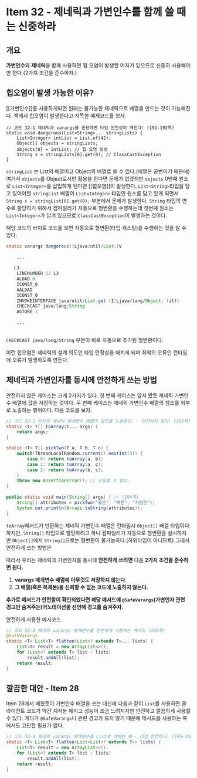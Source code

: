 # Item 32 - 제네릭과 가변인수를 함께 쓸 때는 신중하라

## 개요
**가변인수**와 **제네릭**을 함께 사용하면 힙 오염이 발생할 여지가 있으므로 신중히 사용해야만 한다.(2가지 조건을 준수하자.)


## 힙오염이 발생 가능한 이유?
[[가변인수]]를 사용하게되면 원래는 불가능한 제네릭으로 배열을 만드는 것이 가능해진다. 책에서 힙오염이 발생한다고 지목한 예제코드를 보자.
```
// 코드 32-1 제네릭과 varargs를 혼용하면 타입 안전성이 깨진다! (191-192쪽)  
static void dangerous(List<String>... stringLists) {  
    List<Integer> intList = List.of(42);  
    Object[] objects = stringLists;  
    objects[0] = intList; // 힙 오염 발생  
    String s = stringLists[0].get(0); // ClassCastException  
}
```
`stringList` 는 List의 배열이고 Object의 배열로 쓸 수 있다.(배열은 공변이기 때문에)
여기서 `objects`를 Object로서만 활용을 한다면 문제가 없겠지만 `objects` 0번째 원소로 `List<Integer>`를 삽입하게 된다면 [[힙오염]]이 발생한다. `List<String>`타입을 담고 있어야할 `stringList` 배열이 `List<Integer>` 타입인 원소를 담고 있게 되면서 
`String s = stringList[0].get(0);` 부분에서 문제가 발생한다. `String` 타입의 변수로 할당하기 위해서 컴파일러가 자동으로 형변환을 수행하는데 첫번째 원소는 `List<Integer>`가 담겨 있으므로 `ClassCastException`이 발생하는 것이다.

해당 코드의 바이트 코드를 보면 자동으로 형변환(타입 캐스팅)을 수행하는 것을 알 수 있다.

```java
static varargs dangerous([Ljava/util/List;)V
	
	...
   
   L3
    LINENUMBER 12 L3
    ALOAD 0
    ICONST_0
    AALOAD
    ICONST_0
    INVOKEINTERFACE java/util/List.get (I)Ljava/lang/Object; (itf)
    CHECKCAST java/lang/String
    ASTORE 3
    
    ...
    
```
`CHECKCAST java/lang/String` 부분이 바로 자동으로 추가된 형변환이다.

이런 힙오염은 제네릭의 설계 의도인 타입 안정성을 해치게 되며 최악의 오류인 런타임에 오류가 발생하도록 만든다.

## 제네릭과 가변인자를 동시에 안전하게 쓰는 방법
안전하지 않은 케이스는 크게 2가지가 있다.
첫 번째 케이스는 앞서 봤듯 제네릭 가변인수 배열에 값을 저장하는 것이다.
두 번째 케이스는 제네릭 가변인수 배열의 참조를 외부로 노출하는 행위이다. 다음 코드를 보자.
```java
// 코드 32-2 자신의 제네릭 매개변수 배열의 참조를 노출한다. - 안전하지 않다! (193쪽)  
static <T> T[] toArray(T... args) {  
    return args;  
}

static <T> T[] pickTwo(T a, T b, T c) {  
    switch(ThreadLocalRandom.current().nextInt(3)) {  
        case 0: return toArray(a, b);  
        case 1: return toArray(a, c);  
        case 2: return toArray(b, c);  
    }  
    throw new AssertionError(); // 도달할 수 없다.  
}  
  
public static void main(String[] args) { // (194쪽)  
    String[] attributes = pickTwo("좋은", "빠른", "저렴한");  
    System.out.println(Arrays.toString(attributes));  
}
```
`toArray`메서드가 반환하는 제네릭 가변인수 배열은 런타임시 `Object[]` 배열 타입이다. 하지만, `String[]` 타입으로 할당하려고 하니 컴파일러가 자동으로 형변환을 실시하지만 `Object[]`에서 `String[]`으로는 형변환이 불가능하다.(하위타입이 아니므로)
그래서 안전하게 쓰는 방법은 

따라서 우리는 제네릭과 가변인자를 동시에 **안전하게 쓰려면** 다음 **2가지 조건을 준수하면 된다.**
1. **varargs 매개변수 배열에 아무것도 저장하지 않는다.**
2. **그 배열(혹은 복제본)을 신뢰할 수 없는 코드에 노출하지 않는다.**

**추가로 메서드가 안전함이 확인되었다면 해당 메서드에 `@SafeVarargs`(가변인자 관련 경고만 숨겨주는)어노테이션을 선언해 경고를 숨겨주자.**

안전하게 사용한 예시코드
```java
// 코드 32-3 제네릭 varargs 매개변수를 안전하게 사용하는 메서드 (195쪽)
@SafeVarargs  
static <T> List<T> flatten(List<? extends T>... lists) {  
    List<T> result = new ArrayList<>();  
    for (List<? extends T> list : lists)  
        result.addAll(list);  
    return result;  
}
```



## 깔끔한 대안 - Item 28
Item 28에서 배웠듯이 가변인수 배열을 쓰는 대신에 다음과 같이 `List`를 사용하면 클라이언트 코드가 약간 지저분 해지고 성능이 조금 느려지지만 안전하고 깔끔하게 사용할 수 있다. 게다가 `@SafeVarargs`나 관련 경고가 뜨지 않기 때문에 메서드를 사용하는 쪽에서도 고민할 필요가 없다.
```java
// 코드 32-4 제네릭 varargs 매개변수를 List로 대체한 예 - 타입 안전하다. (195-196쪽)
static <T> List<T> flatten(List<List<? extends T>> lists) {  
    List<T> result = new ArrayList<>();  
    for (List<? extends T> list : lists)  
        result.addAll(list);  
    return result;  
}
```



